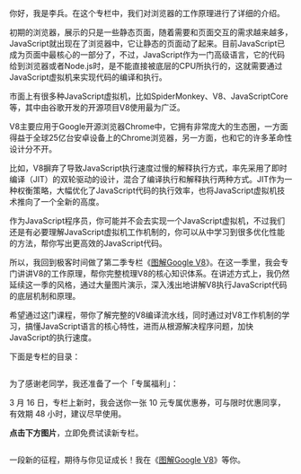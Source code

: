 <p>你好，我是李兵。在这个专栏中，我们对浏览器的工作原理进行了详细的介绍。</p><p>初期的浏览器，展示的只是一些静态页面，随着需要和页面交互的需求越来越多，JavaScript就出现在了浏览器中，它让静态的页面动了起来。目前JavaScript已成为页面中最核心的一部分了，不过，JavaScript作为一门高级语言，它的代码给到浏览器或者Node.js时，是不能直接被底层的CPU所执行的，这就需要通过JavaScript虚拟机来实现代码的编译和执行。</p><p>市面上有很多种JavaScript虚拟机，比如SpiderMonkey、V8、JavaScriptCore等，其中由谷歌开发的开源项目V8使用最为广泛。</p><p>V8主要应用于Google开源浏览器Chrome中，它拥有非常庞大的生态圈，一方面得益于全球25亿台安卓设备上的Chrome浏览器，另一方面，也和它的许多革命性设计分不开。</p><p>比如，V8摒弃了导致JavaScript执行速度过慢的解释执行方式，率先采用了即时编译（JIT）的双轮驱动的设计，混合了编译执行和解释执行两种方式。JIT作为一种权衡策略，大幅优化了JavaScript代码的执行效率，也将JavaScript虚拟机技术推向了一个全新的高度。</p><!-- [[[read_end]]] --><p>作为JavaScript程序员，你可能并不会去实现一个JavaScript虚拟机，不过我们还是有必要理解JavaScript虚拟机工作机制的，你可以从中学习到很多优化性能的方法，帮你写出更高效的JavaScript代码。</p><p>所以，我回到极客时间做了第二季专栏《<a href="https://time.geekbang.org/column/intro/296?utm_term=zeusOVYAE&utm_source=app&utm_medium=geektime&utm_campaign=296-presell&utm_content=liulanqizhuanlan0316">图解Google V8</a>》。在这一季里，我会专门讲讲V8的工作原理，帮你完整梳理V8的核心知识体系。在讲述方式上，我仍然延续这一季的风格，通过大量图片演示，深入浅出地讲解V8执行JavaScript代码的底层机制和原理。</p><p>希望通过这门课程，带你了解完整的V8编译流水线，同时通过对V8工作机制的学习，搞懂JavaScript语言的核心特性，进而从根源解决程序问题，加快JavaScript的执行速度。</p><p>下面是专栏的目录：</p><p><img src="https://static001.geekbang.org/resource/image/2c/a1/2cb0c3abcb6d7683df56353ac33beca1.jpg" alt=""></p><p>为了感谢老同学，我还准备了一个「<span class="orange">专属福利</span>」：</p><p>3 月 16 日，专栏上新时，我会送你一张 <span class="orange">10 元专属优惠券</span>，可与限时优惠同享，<span class="orange">有效期 48 小时</span>，建议尽早使用。</p><p><strong>点击下方图片</strong>，立即免费试读新专栏。</p><p><a href="https://time.geekbang.org/column/intro/296?utm_term=zeusOVYAE&utm_source=app&utm_medium=geektime&utm_campaign=296-presell&utm_content=liulanqizhuanlan0316"><img src="https://static001.geekbang.org/resource/image/c4/c4/c485757bed7d2269fe02048011a5f5c4.jpg" alt=""></a></p><p>一段新的征程，期待与你见证成长！我在《<a href="https://time.geekbang.org/column/intro/296?utm_term=zeusOVYAE&utm_source=app&utm_medium=geektime&utm_campaign=296-presell&utm_content=liulanqizhuanlan0316">图解Google V8</a>》等你。</p>